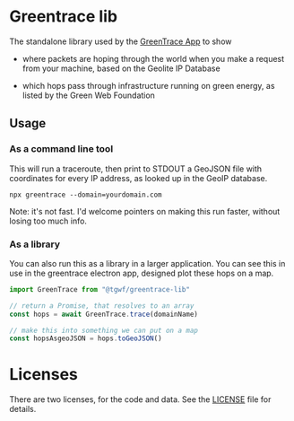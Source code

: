 # Greentrace lib

The standalone library used by the [GreenTrace App] to show

- where packets are hoping through the world when you make a request from your machine, based on the Geolite IP Database

- which hops pass through infrastructure running on green energy, as listed by the Green Web Foundation

[greentrace app]: http://thegreenwebfoundation.org/greenwebfeed

## Usage

### As a command line tool

This will run a traceroute, then print to STDOUT a GeoJSON file with coordinates for every IP address, as looked up in the GeoIP database.


```
npx greentrace --domain=yourdomain.com
```

Note: it's not fast. I'd welcome pointers on making this run faster, without losing too much info.

### As a library

You can also run this as a library in a larger application. You can see this in use in the greentrace electron app, designed plot these hops on a map.


```js
import GreenTrace from "@tgwf/greentrace-lib"

// return a Promise, that resolves to an array
const hops = await GreenTrace.trace(domainName)

// make this into something we can put on a map
const hopsAsgeoJSON = hops.toGeoJSON()
```

# Licenses

There are two licenses, for the code and data. See the [LICENSE](https://github.com/thegreenwebfoundation/greentrace-lib/blob/master/LICENSE) file for details.
